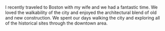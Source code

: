 I recently traveled to Boston with my wife and we had a fantastic time. We loved the walkability of the city and enjoyed the architectural blend of old and new construction. We spent our days walking the city and exploring all of the historical sites through the downtown area. 
